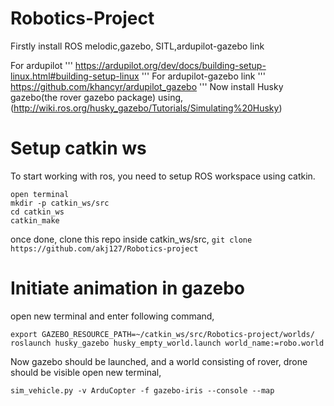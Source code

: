 # Robotics-Project

Firstly install ROS melodic,gazebo, SITL,ardupilot-gazebo link

For ardupilot
'''
https://ardupilot.org/dev/docs/building-setup-linux.html#building-setup-linux
'''
For ardupilot-gazebo link
'''
https://github.com/khancyr/ardupilot_gazebo
'''
Now install Husky gazebo(the rover gazebo package) using, (http://wiki.ros.org/husky_gazebo/Tutorials/Simulating%20Husky)

# Setup catkin ws
To start working with ros, you need to setup ROS workspace using catkin.
```
open terminal
mkdir -p catkin_ws/src
cd catkin_ws
catkin_make
```

once done, clone this repo inside catkin_ws/src,
`git clone https://github.com/akj127/Robotics-project`

# Initiate animation in gazebo

open new terminal and enter following command,
```
export GAZEBO_RESOURCE_PATH=~/catkin_ws/src/Robotics-project/worlds/
roslaunch husky_gazebo husky_empty_world.launch world_name:=robo.world
```
Now gazebo should be launched, and a world consisting of rover, drone should be visible
open new terminal,
```
sim_vehicle.py -v ArduCopter -f gazebo-iris --console --map
```

